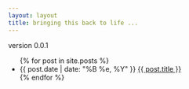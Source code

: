 ```yaml
---
layout: layout
title: bringing this back to life ...
---
```


<div class="content">
<div>version 0.0.1</div>
  <div class="related">
    <ul>
      {% for post in site.posts %}
      <li>
	<span>{{ post.date | date: "%B %e, %Y" }}</span> <a href="{{ BASE_PATH }}{{ post.url }}">{{ post.title }}</a>
      </li>
      {% endfor %}
    </ul>
  </div>
</div>
